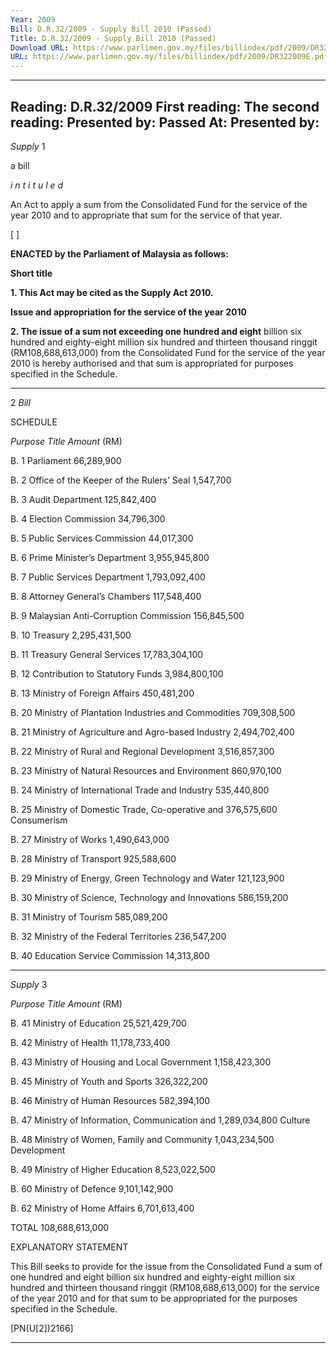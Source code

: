 ```yaml
---
Year: 2009
Bill: D.R.32/2009 - Supply Bill 2010 (Passed)
Title: D.R.32/2009 - Supply Bill 2010 (Passed)
Download URL: https://www.parlimen.gov.my/files/billindex/pdf/2009/DR322009E.pdf
URL: https://www.parlimen.gov.my/files/billindex/pdf/2009/DR322009E.pdf
---
```

---
Reading:
D.R.32/2009
First reading:
The second reading:
Presented by:
Passed At:
Presented by:
---

_Supply_ 1

a bill

_i n t i t u l e d_

An Act to apply a sum from the Consolidated Fund for the service
of the year 2010 and to appropriate that sum for the service of
that year.

[ ]

**ENACTED by the Parliament of Malaysia as follows:**

**Short title**

**1. This Act may be cited as the Supply Act 2010.**

**Issue and appropriation for the service of the year 2010**

**2. The issue of a sum not exceeding one hundred and eight**
billion six hundred and eighty-eight million six hundred and
thirteen thousand ringgit (RM108,688,613,000) from the
Consolidated Fund for the service of the year 2010 is hereby
authorised and that sum is appropriated for purposes specified
in the Schedule.


-----

2 _Bill_

SCHEDULE

_Purpose_ _Title_ _Amount_
(RM)

B. 1 Parliament 66,289,900

B. 2 Office of the Keeper of the Rulers’ Seal 1,547,700

B. 3 Audit Department 125,842,400

B. 4 Election Commission 34,796,300

B. 5 Public Services Commission 44,017,300

B. 6 Prime Minister’s Department 3,955,945,800

B. 7 Public Services Department 1,793,092,400

B. 8 Attorney General’s Chambers 117,548,400

B. 9 Malaysian Anti-Corruption Commission 156,845,500

B. 10 Treasury 2,295,431,500

B. 11 Treasury General Services 17,783,304,100

B. 12 Contribution to Statutory Funds 3,984,800,100

B. 13 Ministry of Foreign Affairs 450,481,200

B. 20 Ministry of Plantation Industries and Commodities 709,308,500

B. 21 Ministry of Agriculture and Agro-based Industry 2,494,702,400

B. 22 Ministry of Rural and Regional Development 3,516,857,300

B. 23 Ministry of Natural Resources and Environment 860,970,100

B. 24 Ministry of International Trade and Industry 535,440,800

B. 25 Ministry of Domestic Trade, Co-operative and 376,575,600
Consumerism

B. 27 Ministry of Works 1,490,643,000

B. 28 Ministry of Transport 925,588,600

B. 29 Ministry of Energy, Green Technology and Water 121,123,900

B. 30 Ministry of Science, Technology and Innovations 586,159,200

B. 31 Ministry of Tourism 585,089,200

B. 32 Ministry of the Federal Territories 236,547,200

B. 40 Education Service Commission 14,313,800


-----

_Supply_ 3

_Purpose_ _Title_ _Amount_
(RM)

B. 41 Ministry of Education 25,521,429,700

B. 42 Ministry of Health 11,178,733,400

B. 43 Ministry of Housing and Local Government 1,158,423,300

B. 45 Ministry of Youth and Sports 326,322,200

B. 46 Ministry of Human Resources 582,394,100

B. 47 Ministry of Information, Communication and 1,289,034,800
Culture

B. 48 Ministry of Women, Family and Community 1,043,234,500
Development

B. 49 Ministry of Higher Education 8,523,022,500

B. 60 Ministry of Defence 9,101,142,900

B. 62 Ministry of Home Affairs 6,701,613,400

TOTAL 108,688,613,000

EXPLANATORY STATEMENT

This Bill seeks to provide for the issue from the Consolidated Fund a sum
of one hundred and eight billion six hundred and eighty-eight million six
hundred and thirteen thousand ringgit (RM108,688,613,000) for the service of
the year 2010 and for that sum to be appropriated for the purposes specified
in the Schedule.

[PN(U[2])2166]


-----


